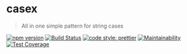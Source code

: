 # casex

> All in one simple pattern for string cases

[![npm version](https://img.shields.io/npm/v/casex.svg)](https://www.npmjs.org/package/casex)
[![Build Status](https://travis-ci.org/pedsmoreira/casex.svg?branch=master)](https://travis-ci.org/pedsmoreira/casex)
[![code style: prettier](https://img.shields.io/badge/code_style-prettier-ff69b4.svg)](https://github.com/prettier/prettier)
[![Maintainability](https://api.codeclimate.com/v1/badges/5eb77fe22c49aaf31fcc/maintainability)](https://codeclimate.com/github/pedsmoreira/casex/maintainability)
[![Test Coverage](https://api.codeclimate.com/v1/badges/5eb77fe22c49aaf31fcc/test_coverage)](https://codeclimate.com/github/pedsmoreira/casex/test_coverage)
